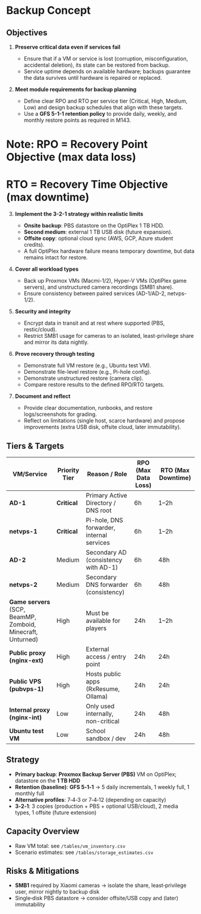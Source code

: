 # Backup Concept

## Objectives

1. **Preserve critical data even if services fail**

   * Ensure that if a VM or service is lost (corruption, misconfiguration, accidental deletion), its state can be restored from backup.
   * Service uptime depends on available hardware; backups guarantee the data survives until hardware is repaired or replaced.

2. **Meet module requirements for backup planning**

   * Define clear RPO and RTO per service tier (Critical, High, Medium, Low) and design backup schedules that align with these targets.
   * Use a **GFS 5-1-1 retention policy** to provide daily, weekly, and monthly restore points as required in M143.
#   Note: RPO = Recovery Point Objective (max data loss)
#        RTO = Recovery Time Objective (max downtime)

3. **Implement the 3-2-1 strategy within realistic limits**

   * **Onsite backup**: PBS datastore on the OptiPlex 1 TB HDD.
   * **Second medium**: external 1 TB USB disk (future expansion).
   * **Offsite copy**: optional cloud sync (AWS, GCP, Azure student credits).
   * A full OptiPlex hardware failure means temporary downtime, but data remains intact for restore.

4. **Cover all workload types**

   * Back up Proxmox VMs (Macmi-1/2), Hyper-V VMs (OptiPlex game servers), and unstructured camera recordings (SMB1 share).
   * Ensure consistency between paired services (AD-1/AD-2, netvps-1/2).

5. **Security and integrity**

   * Encrypt data in transit and at rest where supported (PBS, restic/cloud).
   * Restrict SMB1 usage for cameras to an isolated, least-privilege share and mirror its data nightly.

6. **Prove recovery through testing**

   * Demonstrate full VM restore (e.g., Ubuntu test VM).
   * Demonstrate file-level restore (e.g., Pi-hole config).
   * Demonstrate unstructured restore (camera clip).
   * Compare restore results to the defined RPO/RTO targets.

7. **Document and reflect**

   * Provide clear documentation, runbooks, and restore logs/screenshots for grading.
   * Reflect on limitations (single host, scarce hardware) and propose improvements (extra USB disk, offsite cloud, later immutability).

## Tiers & Targets

| VM/Service                                                   | Priority Tier | Reason / Role                             | RPO (Max Data Loss) | RTO (Max Downtime) |
| ------------------------------------------------------------ | ------------- | ----------------------------------------- | ------------------- | ------------------ |
| **AD-1**                                                     | **Critical**  | Primary Active Directory / DNS root       | 6h                  | 1–2h               |
| **netvps-1**                                                 | **Critical**  | Pi-hole, DNS forwarder, internal services | 6h                  | 1–2h               |
| **AD-2**                                                     | Medium        | Secondary AD (consistency with AD-1)      | 6h                  | 48h                |
| **netvps-2**                                                 | Medium        | Secondary DNS forwarder (consistency)     | 6h                  | 48h                |
| **Game servers** (SCP, BeamMP, Zomboid, Minecraft, Unturned) | High          | Must be available for players             | 24h                 | 1–2h               |
| **Public proxy (nginx-ext)**                                 | High          | External access / entry point             | 24h                 | 24h                |
| **Public VPS (pubvps-1)**                                    | High          | Hosts public apps (RxResume, Ollama)      | 24h                 | 24h                |
| **Internal proxy (nginx-int)**                               | Low           | Only used internally, non-critical        | 24h                 | 48h                |
| **Ubuntu test VM**                                           | Low           | School sandbox / dev                      | 24h                 | 48h                |


## Strategy
- **Primary backup**: **Proxmox Backup Server (PBS)** VM on OptiPlex; datastore on the **1 TB HDD**
- **Retention (baseline)**: **GFS 5‑1‑1** → 5 daily incrementals, 1 weekly full, 1 monthly full
- **Alternative profiles**: 7‑4‑3 or 7‑4‑12 (depending on capacity)
- **3‑2‑1**: 3 copies (production + PBS + optional USB/cloud), 2 media types, 1 offsite (future extension)

## Capacity Overview
- Raw VM total: see `/tables/vm_inventory.csv`
- Scenario estimates: see `/tables/storage_estimates.csv`

## Risks & Mitigations
- **SMB1** required by Xiaomi cameras → isolate the share, least‑privilege user, mirror nightly to backup disk
- Single‑disk PBS datastore → consider offsite/USB copy and (later) immutability
